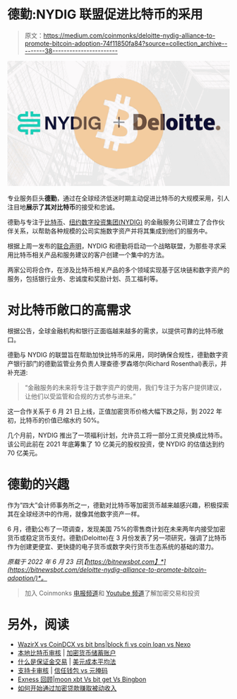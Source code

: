 # 德勤:NYDIG 联盟促进比特币的采用

> 原文：<https://medium.com/coinmonks/deloitte-nydig-alliance-to-promote-bitcoin-adoption-74f11850fa84?source=collection_archive---------38----------------------->

![](img/072a849625cb2331390d52c855ab0062.png)

专业服务巨头**德勤**，通过在全球经济低迷时期主动促进比特币的大规模采用，引人注目地**展示了其对比特币**的接受和忠诚。

德勤与专注于[比特币](https://bitnewsbot.com/tag/bitcoin)、[纽约数字投资集团(NYDIG)](https://nydig.com/) 的金融服务公司建立了合作伙伴关系，以帮助各种规模的公司实施数字资产并将其集成到他们的服务中。

根据上周一发布的[联合声明](https://www2.deloitte.com/us/en/pages/about-deloitte/articles/press-releases/deloitte-and-nydig-announce-bitcoin-alliance.html)，NYDIG 和德勤将启动一个战略联盟，为那些寻求采用比特币相关产品和服务建议的客户创建一个集中的方法。

两家公司将合作，在涉及比特币相关产品的多个领域实现基于区块链和数字资产的服务，包括银行业务、忠诚度和奖励计划、员工福利等。

# 对比特币敞口的高需求

根据公告，全球金融机构和银行正面临越来越多的需求，以提供可靠的比特币敞口。

德勤与 NYDIG 的联盟旨在帮助加快比特币的采用，同时确保合规性，德勤数字资产银行部门的德勤监管业务负责人理查德·罗森塔尔(Richard Rosenthal)表示，并补充道:

> “金融服务的未来将专注于数字资产的使用，我们专注于为客户提供建议，让他们以受监管和合规的方式参与进来。”

这一合作关系于 6 月 21 日上线，正值加密货币价格大幅下跌之际，到 2022 年初，比特币的价值已缩水约 50%。

几个月前，NYDIG 推出了一项福利计划，允许员工将一部分工资兑换成比特币。该公司此前在 2021 年底筹集了 10 亿美元的股权投资，使 NYDIG 的估值达到约 70 亿美元。

# 德勤的兴趣

作为“四大”会计师事务所之一，德勤对比特币等加密货币越来越感兴趣，积极探索其在全球经济中的作用，就像其他数字资产一样。

6 月，德勤公布了一项调查，发现美国 75%的零售商计划在未来两年内接受加密货币或稳定货币支付。德勤(Deloitte)在 3 月份发表了另一项研究，强调了比特币作为创建更便宜、更快捷的电子货币或数字央行货币生态系统的基础的潜力。

*原载于 2022 年 6 月 23 日*[*【https://bitnewsbot.com】*](https://bitnewsbot.com/deloitte-nydig-alliance-to-promote-bitcoin-adoption/)*。*

> 加入 Coinmonks [电报频道](https://t.me/coincodecap)和 [Youtube 频道](https://www.youtube.com/c/coinmonks/videos)了解加密交易和投资

# 另外，阅读

*   [WazirX vs CoinDCX vs bit bns](/coinmonks/wazirx-vs-coindcx-vs-bitbns-149f4f19a2f1)|[block fi vs coin loan vs Nexo](/coinmonks/blockfi-vs-coinloan-vs-nexo-cb624635230d)
*   [本地比特币审核](/coinmonks/localbitcoins-review-6cc001c6ed56) | [加密货币储蓄账户](https://coincodecap.com/cryptocurrency-savings-accounts)
*   [什么是保证金交易](https://coincodecap.com/margin-trading) | [美元成本平均法](https://coincodecap.com/dca)
*   [支持卡审核](https://coincodecap.com/uphold-card-review) | [信任钱包 vs 元掩码](https://coincodecap.com/trust-wallet-vs-metamask)
*   [Exness 回顾](https://coincodecap.com/exness-review)|[moon xbt Vs bit get Vs Bingbon](https://coincodecap.com/bingbon-vs-bitget-vs-moonxbt)
*   [如何开始通过加密贷款赚取被动收入](https://coincodecap.com/passive-income-crypto-lending)